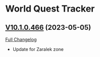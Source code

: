 # World Quest Tracker

## [V10.1.0.466](https://github.com/Tercioo/World-Quest-Tracker/tree/V10.1.0.466) (2023-05-05)
[Full Changelog](https://github.com/Tercioo/World-Quest-Tracker/compare/v10.0.7.465...V10.1.0.466) 

- Update for Zaralek zone  
